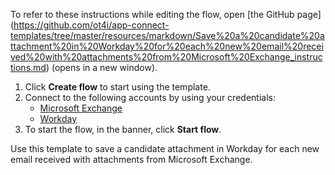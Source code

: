 To refer to these instructions while editing the flow, open [the GitHub page]
(https://github.com/ot4i/app-connect-templates/tree/master/resources/markdown/Save%20a%20candidate%20attachment%20in%20Workday%20for%20each%20new%20email%20received%20with%20attachments%20from%20Microsoft%20Exchange_instructions.md) (opens in a new window).

1. Click **Create flow** to start using the template.
2. Connect to the following accounts by using your credentials:
   - [Microsoft Exchange](https://www.ibm.com/docs/en/app-connect/containers_cd?topic=apps-microsoft-exchange)
   - [Workday](https://www.ibm.com/docs/en/app-connect/containers_cd?topic=apps-workday)
3. To start the flow, in the banner, click **Start flow**.

Use this template to save a candidate attachment in Workday for each new email received with attachments from Microsoft Exchange.



